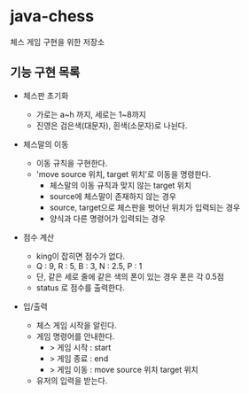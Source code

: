 # java-chess
체스 게임 구현을 위한 저장소

## 기능 구현 목록
- 체스판 초기화
    - 가로는 a~h 까지, 세로는 1~8까지
    - 진영은 검은색(대문자), 흰색(소문자)로 나뉜다.

- 체스말의 이동 
    - 이동 규칙을 구현한다.
    - 'move source 위치, target 위치'로 이동을 명령한다.
        - 체스말의 이동 규칙과 맞지 않는 target 위치
        - source에 체스말이 존재하지 않는 경우
        - source, target으로 체스판을 벗어난 위치가 입력되는 경우 
        - 양식과 다른 명령어가 입력되는 경우    

- 점수 계산
    - king이 잡히면 점수가 없다.
    - Q : 9, R : 5, B : 3, N : 2.5, P : 1
    - 단, 같은 세로 줄에 같은 색의 폰이 있는 경우 폰은 각 0.5점
    - status 로 점수를 출력한다.
    
- 입/출력 
    - 체스 게임 시작을 알린다.
    - 게임 명령어를 안내한다. 
        - \> 게임 시작 : start
        - \> 게임 종료 : end
        - \> 게임 이동 : move source 위치 target 위치
    - 유저의 입력을 받는다.